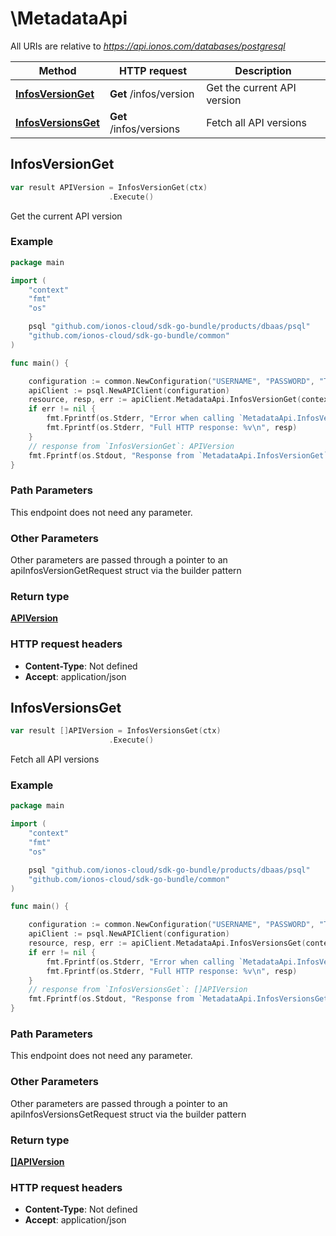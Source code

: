 # \MetadataApi

All URIs are relative to *https://api.ionos.com/databases/postgresql*

|Method | HTTP request | Description|
|------------- | ------------- | -------------|
|[**InfosVersionGet**](MetadataApi.md#InfosVersionGet) | **Get** /infos/version | Get the current API version|
|[**InfosVersionsGet**](MetadataApi.md#InfosVersionsGet) | **Get** /infos/versions | Fetch all API versions|



## InfosVersionGet

```go
var result APIVersion = InfosVersionGet(ctx)
                      .Execute()
```

Get the current API version



### Example

```go
package main

import (
    "context"
    "fmt"
    "os"

    psql "github.com/ionos-cloud/sdk-go-bundle/products/dbaas/psql"
    "github.com/ionos-cloud/sdk-go-bundle/common"
)

func main() {

    configuration := common.NewConfiguration("USERNAME", "PASSWORD", "TOKEN", "HOST_URL")
    apiClient := psql.NewAPIClient(configuration)
    resource, resp, err := apiClient.MetadataApi.InfosVersionGet(context.Background()).Execute()
    if err != nil {
        fmt.Fprintf(os.Stderr, "Error when calling `MetadataApi.InfosVersionGet``: %v\n", err)
        fmt.Fprintf(os.Stderr, "Full HTTP response: %v\n", resp)
    }
    // response from `InfosVersionGet`: APIVersion
    fmt.Fprintf(os.Stdout, "Response from `MetadataApi.InfosVersionGet`: %v\n", resource)
}
```

### Path Parameters

This endpoint does not need any parameter.

### Other Parameters

Other parameters are passed through a pointer to an apiInfosVersionGetRequest struct via the builder pattern


### Return type

[**APIVersion**](APIVersion.md)

### HTTP request headers

- **Content-Type**: Not defined
- **Accept**: application/json



## InfosVersionsGet

```go
var result []APIVersion = InfosVersionsGet(ctx)
                      .Execute()
```

Fetch all API versions



### Example

```go
package main

import (
    "context"
    "fmt"
    "os"

    psql "github.com/ionos-cloud/sdk-go-bundle/products/dbaas/psql"
    "github.com/ionos-cloud/sdk-go-bundle/common"
)

func main() {

    configuration := common.NewConfiguration("USERNAME", "PASSWORD", "TOKEN", "HOST_URL")
    apiClient := psql.NewAPIClient(configuration)
    resource, resp, err := apiClient.MetadataApi.InfosVersionsGet(context.Background()).Execute()
    if err != nil {
        fmt.Fprintf(os.Stderr, "Error when calling `MetadataApi.InfosVersionsGet``: %v\n", err)
        fmt.Fprintf(os.Stderr, "Full HTTP response: %v\n", resp)
    }
    // response from `InfosVersionsGet`: []APIVersion
    fmt.Fprintf(os.Stdout, "Response from `MetadataApi.InfosVersionsGet`: %v\n", resource)
}
```

### Path Parameters

This endpoint does not need any parameter.

### Other Parameters

Other parameters are passed through a pointer to an apiInfosVersionsGetRequest struct via the builder pattern


### Return type

[**[]APIVersion**](APIVersion.md)

### HTTP request headers

- **Content-Type**: Not defined
- **Accept**: application/json


